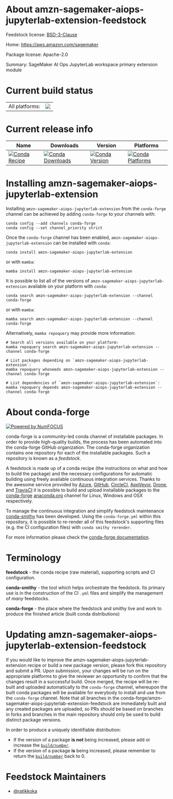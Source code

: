About amzn-sagemaker-aiops-jupyterlab-extension-feedstock
=========================================================

Feedstock license: [BSD-3-Clause](https://github.com/conda-forge/amzn-sagemaker-aiops-jupyterlab-extension-feedstock/blob/main/LICENSE.txt)

Home: https://aws.amazon.com/sagemaker

Package license: Apache-2.0

Summary: SageMaker AI Ops JupyterLab workspace primary extension module

Current build status
====================


<table><tr><td>All platforms:</td>
    <td>
      <a href="https://dev.azure.com/conda-forge/feedstock-builds/_build/latest?definitionId=25696&branchName=main">
        <img src="https://dev.azure.com/conda-forge/feedstock-builds/_apis/build/status/amzn-sagemaker-aiops-jupyterlab-extension-feedstock?branchName=main">
      </a>
    </td>
  </tr>
</table>

Current release info
====================

| Name | Downloads | Version | Platforms |
| --- | --- | --- | --- |
| [![Conda Recipe](https://img.shields.io/badge/recipe-amzn--sagemaker--aiops--jupyterlab--extension-green.svg)](https://anaconda.org/conda-forge/amzn-sagemaker-aiops-jupyterlab-extension) | [![Conda Downloads](https://img.shields.io/conda/dn/conda-forge/amzn-sagemaker-aiops-jupyterlab-extension.svg)](https://anaconda.org/conda-forge/amzn-sagemaker-aiops-jupyterlab-extension) | [![Conda Version](https://img.shields.io/conda/vn/conda-forge/amzn-sagemaker-aiops-jupyterlab-extension.svg)](https://anaconda.org/conda-forge/amzn-sagemaker-aiops-jupyterlab-extension) | [![Conda Platforms](https://img.shields.io/conda/pn/conda-forge/amzn-sagemaker-aiops-jupyterlab-extension.svg)](https://anaconda.org/conda-forge/amzn-sagemaker-aiops-jupyterlab-extension) |

Installing amzn-sagemaker-aiops-jupyterlab-extension
====================================================

Installing `amzn-sagemaker-aiops-jupyterlab-extension` from the `conda-forge` channel can be achieved by adding `conda-forge` to your channels with:

```
conda config --add channels conda-forge
conda config --set channel_priority strict
```

Once the `conda-forge` channel has been enabled, `amzn-sagemaker-aiops-jupyterlab-extension` can be installed with `conda`:

```
conda install amzn-sagemaker-aiops-jupyterlab-extension
```

or with `mamba`:

```
mamba install amzn-sagemaker-aiops-jupyterlab-extension
```

It is possible to list all of the versions of `amzn-sagemaker-aiops-jupyterlab-extension` available on your platform with `conda`:

```
conda search amzn-sagemaker-aiops-jupyterlab-extension --channel conda-forge
```

or with `mamba`:

```
mamba search amzn-sagemaker-aiops-jupyterlab-extension --channel conda-forge
```

Alternatively, `mamba repoquery` may provide more information:

```
# Search all versions available on your platform:
mamba repoquery search amzn-sagemaker-aiops-jupyterlab-extension --channel conda-forge

# List packages depending on `amzn-sagemaker-aiops-jupyterlab-extension`:
mamba repoquery whoneeds amzn-sagemaker-aiops-jupyterlab-extension --channel conda-forge

# List dependencies of `amzn-sagemaker-aiops-jupyterlab-extension`:
mamba repoquery depends amzn-sagemaker-aiops-jupyterlab-extension --channel conda-forge
```


About conda-forge
=================

[![Powered by
NumFOCUS](https://img.shields.io/badge/powered%20by-NumFOCUS-orange.svg?style=flat&colorA=E1523D&colorB=007D8A)](https://numfocus.org)

conda-forge is a community-led conda channel of installable packages.
In order to provide high-quality builds, the process has been automated into the
conda-forge GitHub organization. The conda-forge organization contains one repository
for each of the installable packages. Such a repository is known as a *feedstock*.

A feedstock is made up of a conda recipe (the instructions on what and how to build
the package) and the necessary configurations for automatic building using freely
available continuous integration services. Thanks to the awesome service provided by
[Azure](https://azure.microsoft.com/en-us/services/devops/), [GitHub](https://github.com/),
[CircleCI](https://circleci.com/), [AppVeyor](https://www.appveyor.com/),
[Drone](https://cloud.drone.io/welcome), and [TravisCI](https://travis-ci.com/)
it is possible to build and upload installable packages to the
[conda-forge](https://anaconda.org/conda-forge) [anaconda.org](https://anaconda.org/)
channel for Linux, Windows and OSX respectively.

To manage the continuous integration and simplify feedstock maintenance
[conda-smithy](https://github.com/conda-forge/conda-smithy) has been developed.
Using the ``conda-forge.yml`` within this repository, it is possible to re-render all of
this feedstock's supporting files (e.g. the CI configuration files) with ``conda smithy rerender``.

For more information please check the [conda-forge documentation](https://conda-forge.org/docs/).

Terminology
===========

**feedstock** - the conda recipe (raw material), supporting scripts and CI configuration.

**conda-smithy** - the tool which helps orchestrate the feedstock.
                   Its primary use is in the construction of the CI ``.yml`` files
                   and simplify the management of *many* feedstocks.

**conda-forge** - the place where the feedstock and smithy live and work to
                  produce the finished article (built conda distributions)


Updating amzn-sagemaker-aiops-jupyterlab-extension-feedstock
============================================================

If you would like to improve the amzn-sagemaker-aiops-jupyterlab-extension recipe or build a new
package version, please fork this repository and submit a PR. Upon submission,
your changes will be run on the appropriate platforms to give the reviewer an
opportunity to confirm that the changes result in a successful build. Once
merged, the recipe will be re-built and uploaded automatically to the
`conda-forge` channel, whereupon the built conda packages will be available for
everybody to install and use from the `conda-forge` channel.
Note that all branches in the conda-forge/amzn-sagemaker-aiops-jupyterlab-extension-feedstock are
immediately built and any created packages are uploaded, so PRs should be based
on branches in forks and branches in the main repository should only be used to
build distinct package versions.

In order to produce a uniquely identifiable distribution:
 * If the version of a package **is not** being increased, please add or increase
   the [``build/number``](https://docs.conda.io/projects/conda-build/en/latest/resources/define-metadata.html#build-number-and-string).
 * If the version of a package **is** being increased, please remember to return
   the [``build/number``](https://docs.conda.io/projects/conda-build/en/latest/resources/define-metadata.html#build-number-and-string)
   back to 0.

Feedstock Maintainers
=====================

* [@ratikkoka](https://github.com/ratikkoka/)

